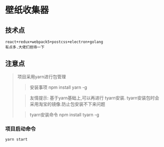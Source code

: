 # 壁纸收集器

## 技术点

    react+redux+webpack5+postcss+electron+golang
    有点多.大佬们担待一下

## 注意点

> 项目采用yarn进行包管理
>> 安装事项 npm install yarn -g
>
>> 友情提示: 基于yarn基础上,可以再进行 tyarn安装. tyarn安装包时会采用淘宝的镜像.防止包安装不下来问题
>
>> tyarn安装命令 npm install tyarn -g


### 项目启动命令

    yarn start